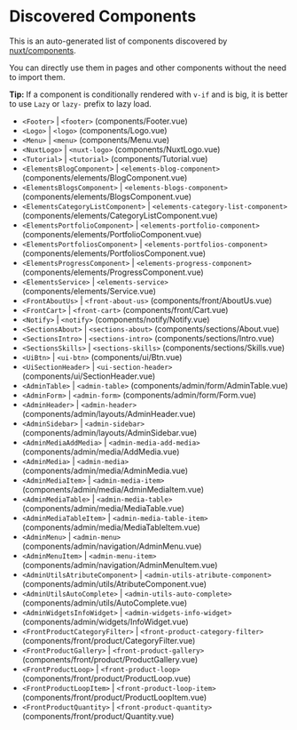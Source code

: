 # Discovered Components

This is an auto-generated list of components discovered by [nuxt/components](https://github.com/nuxt/components).

You can directly use them in pages and other components without the need to import them.

**Tip:** If a component is conditionally rendered with `v-if` and is big, it is better to use `Lazy` or `lazy-` prefix to lazy load.

- `<Footer>` | `<footer>` (components/Footer.vue)
- `<Logo>` | `<logo>` (components/Logo.vue)
- `<Menu>` | `<menu>` (components/Menu.vue)
- `<NuxtLogo>` | `<nuxt-logo>` (components/NuxtLogo.vue)
- `<Tutorial>` | `<tutorial>` (components/Tutorial.vue)
- `<ElementsBlogComponent>` | `<elements-blog-component>` (components/elements/BlogComponent.vue)
- `<ElementsBlogsComponent>` | `<elements-blogs-component>` (components/elements/BlogsComponent.vue)
- `<ElementsCategoryListComponent>` | `<elements-category-list-component>` (components/elements/CategoryListComponent.vue)
- `<ElementsPortfolioComponent>` | `<elements-portfolio-component>` (components/elements/PortfolioComponent.vue)
- `<ElementsPortfoliosComponent>` | `<elements-portfolios-component>` (components/elements/PortfoliosComponent.vue)
- `<ElementsProgressComponent>` | `<elements-progress-component>` (components/elements/ProgressComponent.vue)
- `<ElementsService>` | `<elements-service>` (components/elements/Service.vue)
- `<FrontAboutUs>` | `<front-about-us>` (components/front/AboutUs.vue)
- `<FrontCart>` | `<front-cart>` (components/front/Cart.vue)
- `<Notify>` | `<notify>` (components/notify/Notify.vue)
- `<SectionsAbout>` | `<sections-about>` (components/sections/About.vue)
- `<SectionsIntro>` | `<sections-intro>` (components/sections/Intro.vue)
- `<SectionsSkills>` | `<sections-skills>` (components/sections/Skills.vue)
- `<UiBtn>` | `<ui-btn>` (components/ui/Btn.vue)
- `<UiSectionHeader>` | `<ui-section-header>` (components/ui/SectionHeader.vue)
- `<AdminTable>` | `<admin-table>` (components/admin/form/AdminTable.vue)
- `<AdminForm>` | `<admin-form>` (components/admin/form/Form.vue)
- `<AdminHeader>` | `<admin-header>` (components/admin/layouts/AdminHeader.vue)
- `<AdminSidebar>` | `<admin-sidebar>` (components/admin/layouts/AdminSidebar.vue)
- `<AdminMediaAddMedia>` | `<admin-media-add-media>` (components/admin/media/AddMedia.vue)
- `<AdminMedia>` | `<admin-media>` (components/admin/media/AdminMedia.vue)
- `<AdminMediaItem>` | `<admin-media-item>` (components/admin/media/AdminMediaItem.vue)
- `<AdminMediaTable>` | `<admin-media-table>` (components/admin/media/MediaTable.vue)
- `<AdminMediaTableItem>` | `<admin-media-table-item>` (components/admin/media/MediaTableItem.vue)
- `<AdminMenu>` | `<admin-menu>` (components/admin/navigation/AdminMenu.vue)
- `<AdminMenuItem>` | `<admin-menu-item>` (components/admin/navigation/AdminMenuItem.vue)
- `<AdminUtilsAtributeComponent>` | `<admin-utils-atribute-component>` (components/admin/utils/AtributeComponent.vue)
- `<AdminUtilsAutoComplete>` | `<admin-utils-auto-complete>` (components/admin/utils/AutoComplete.vue)
- `<AdminWidgetsInfoWidget>` | `<admin-widgets-info-widget>` (components/admin/widgets/InfoWidget.vue)
- `<FrontProductCategoryFilter>` | `<front-product-category-filter>` (components/front/product/CategoryFilter.vue)
- `<FrontProductGallery>` | `<front-product-gallery>` (components/front/product/ProductGallery.vue)
- `<FrontProductLoop>` | `<front-product-loop>` (components/front/product/ProductLoop.vue)
- `<FrontProductLoopItem>` | `<front-product-loop-item>` (components/front/product/ProductLoopItem.vue)
- `<FrontProductQuantity>` | `<front-product-quantity>` (components/front/product/Quantity.vue)
